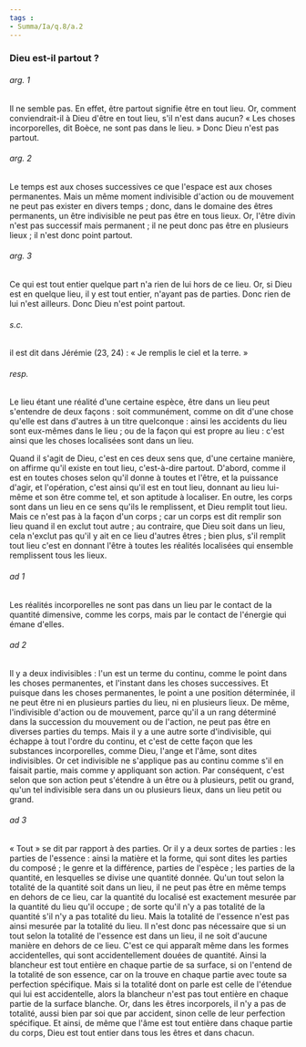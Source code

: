 ```yaml
---
tags : 
- Summa/Ia/q.8/a.2
---
```


### Dieu est-il partout ?

###### arg. 1
Il ne semble pas. En effet, être partout signifie être en tout lieu. Or, comment conviendrait-il à Dieu d'être en tout lieu, s'il n'est dans aucun? « Les choses incorporelles, dit Boèce, ne sont pas dans le lieu. » Donc Dieu n'est pas partout. 

###### arg. 2
Le temps est aux choses successives ce que l'espace est aux choses permanentes. Mais un même moment indivisible d'action ou de mouvement ne peut pas exister en divers temps ; donc, dans le domaine des êtres permanents, un être indivisible ne peut pas être en tous lieux. Or, l'être divin n'est pas successif mais permanent ; il ne peut donc pas être en plusieurs lieux ; il n'est donc point partout. 

###### arg. 3
Ce qui est tout entier quelque part n'a rien de lui hors de ce lieu. Or, si Dieu est en quelque lieu, il y est tout entier, n'ayant pas de parties. Donc rien de lui n'est ailleurs. Donc Dieu n'est point partout. 

###### s.c.
il est dit dans Jérémie (23, 24) : « Je remplis le ciel et la terre. » 

###### resp.
Le lieu étant une réalité d'une certaine espèce, être dans un lieu peut s'entendre de deux façons : soit communément, comme on dit d'une chose qu'elle est dans d'autres à un titre quelconque : ainsi les accidents du lieu sont eux-mêmes dans le lieu ; ou de la façon qui est propre au lieu : c'est ainsi que les choses localisées sont dans un lieu. 

Quand il s'agit de Dieu, c'est en ces deux sens que, d'une certaine manière, on affirme qu'il existe en tout lieu, c'est-à-dire partout. D'abord, comme il est en toutes choses selon qu'il donne à toutes et l'être, et la puissance d'agir, et l'opération, c'est ainsi qu'il est en tout lieu, donnant au lieu lui-même et son être comme tel, et son aptitude à localiser. En outre, les corps sont dans un lieu en ce sens qu'ils le remplissent, et Dieu remplit tout lieu. Mais ce n'est pas à la façon d'un corps ; car un corps est dit remplir son lieu quand il en exclut tout autre ; au contraire, que Dieu soit dans un lieu, cela n'exclut pas qu'il y ait en ce lieu d'autres êtres ; bien plus, s'il remplit tout lieu c'est en donnant l'être à toutes les réalités localisées qui ensemble remplissent tous les lieux. 

###### ad 1
Les réalités incorporelles ne sont pas dans un lieu par le contact de la quantité dimensive, comme les corps, mais par le contact de l'énergie qui émane d'elles. 

###### ad 2
Il y a deux indivisibles : l'un est un terme du continu, comme le point dans les choses permanentes, et l'instant dans les choses successives. Et puisque dans les choses permanentes, le point a une position déterminée, il ne peut être ni en plusieurs parties du lieu, ni en plusieurs lieux. De même, l'indivisible d'action ou de mouvement, parce qu'il a un rang déterminé dans la succession du mouvement ou de l'action, ne peut pas être en diverses parties du temps. Mais il y a une autre sorte d'indivisible, qui échappe à tout l'ordre du continu, et c'est de cette façon que les substances incorporelles, comme Dieu, l'ange et l'âme, sont dites indivisibles. Or cet indivisible ne s'applique pas au continu comme s'il en faisait partie, mais comme y appliquant son action. Par conséquent, c'est selon que son action peut s'étendre à un être ou à plusieurs, petit ou grand, qu'un tel indivisible sera dans un ou plusieurs lieux, dans un lieu petit ou grand. 

###### ad 3
« Tout » se dit par rapport à des parties. Or il y a deux sortes de parties : les parties de l'essence : ainsi la matière et la forme, qui sont dites les parties du composé ; le genre et la différence, parties de l'espèce ; les parties de la quantité, en lesquelles se divise une quantité donnée. Qu'un tout selon la totalité de la quantité soit dans un lieu, il ne peut pas être en même temps en dehors de ce lieu, car la quantité du localisé est exactement mesurée par la quantité du lieu qu'il occupe ; de sorte qu'il n'y a pas totalité de la quantité s'il n'y a pas totalité du lieu. Mais la totalité de l'essence n'est pas ainsi mesurée par la totalité du lieu. Il n'est donc pas nécessaire que si un tout selon la totalité de l'essence est dans un lieu, il ne soit d'aucune manière en dehors de ce lieu. C'est ce qui apparaît même dans les formes accidentelles, qui sont accidentellement douées de quantité. Ainsi la blancheur est tout entière en chaque partie de sa surface, si on l'entend de la totalité de son essence, car on la trouve en chaque partie avec toute sa perfection spécifique. Mais si la totalité dont on parle est celle de l'étendue qui lui est accidentelle, alors la blancheur n'est pas tout entière en chaque partie de la surface blanche. Or, dans les êtres incorporels, il n'y a pas de totalité, aussi bien par soi que par accident, sinon celle de leur perfection spécifique. Et ainsi, de même que l'âme est tout entière dans chaque partie du corps, Dieu est tout entier dans tous les êtres et dans chacun. 




